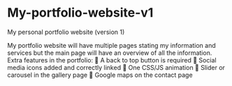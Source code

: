 # My-portfolio-website-v1
My personal portfolio website (version 1)


My portfolio website will have multiple pages stating my information and services but the main page
will have an overview of all the information. Extra features in the portfolio:
 A back to top button is required
 Social media icons added and correctly linked
 One CSS/JS animation
 Slider or carousel in the gallery page
 Google maps on the contact page
